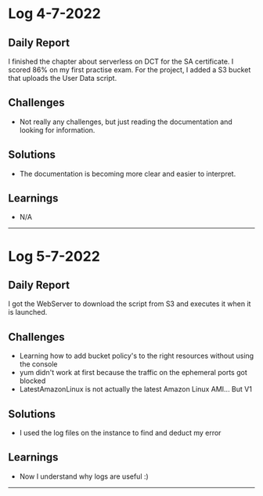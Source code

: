 # Log 4-7-2022
 
## Daily Report
I finished the chapter about serverless on DCT for the SA certificate. I scored 86% on my first practise exam. For the project, I added a S3 bucket that uploads the User Data script.
## Challenges
- Not really any challenges, but just reading the documentation and looking for information.
## Solutions
- The documentation is becoming more clear and easier to interpret.
## Learnings
- N/A
---
# Log 5-7-2022
 
## Daily Report
I got the WebServer to download the script from S3 and executes it when it is launched.
## Challenges
- Learning how to add bucket policy's to the right resources without using the console
- yum didn't work at first because the traffic on the ephemeral ports got blocked
- LatestAmazonLinux is not actually the latest Amazon Linux AMI... But V1
## Solutions
- I used the log files on the instance to find and deduct my error
## Learnings
- Now I understand why logs are useful :)
---